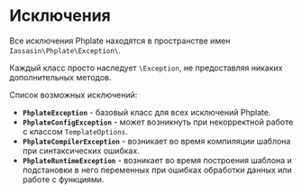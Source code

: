 # Исключения

Все исключения Phplate находятся в пространстве имен `Iassasin\Phplate\Exception\`.

Каждый класс просто наследует `\Exception`, не предоставляя никаких дополнительных методов.

Список возможных исключений:

- **`PhplateException`** - базовый класс для всех исключений Phplate.
- **`PhplateConfigException`** - может возникнуть при некорректной работе с классом `TemplateOptions`.
- **`PhplateCompilerException`** - возникает во время компиляции шаблона при синтаксических ошибках.
- **`PhplateRuntimeException`** - возникает во время построения шаблона и подстановки в него переменных при ошибках обработки данных или работе с функциями.
